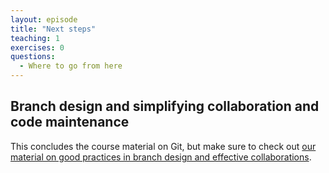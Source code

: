 ```yaml
---
layout: episode
title: "Next steps"
teaching: 1
exercises: 0
questions:
  - Where to go from here
---
```


## Branch design and simplifying collaboration and code maintenance

This concludes the course material on Git, but make sure to check out 
[our material on good practices in branch design and effective collaborations](https://coderefinery.github.io/git-branch-design/).
